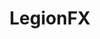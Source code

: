 ---
title: LegionFX
crosslinks:
- youtubefactsbot
- livven
- episodehub
- autotldr
- autourbanbot
- arrow
- FlashTV
- Amoledbackgrounds
- identifythisfont
- television
- MarvelatFox
- circlebroke2
- tipofmytongue
- televisioncirclejerk
- u_imguralbumbot
- dragonsfuckingcars
- translator
- bigbangtheory
- WeWantPlates
- iamverysmart
---